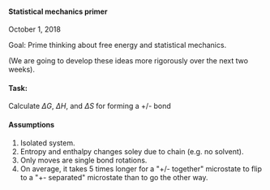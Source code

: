 #### Statistical mechanics primer

October 1, 2018
>>>
Goal: Prime thinking about free energy and statistical mechanics.  

(We are going to develop these ideas more rigorously over the next two weeks). 
>>>
#### Task:
Calculate $\Delta G$, $\Delta H$, and $\Delta S$ for forming a +/- bond

#### Assumptions
1. Isolated system.
2. Entropy and enthalpy changes soley due to chain (e.g. no solvent). 
3. Only moves are single bond rotations.
4. On average, it takes 5 times longer for a "+/- together" microstate to flip 
   to a "+- separated" microstate than to go the other way. 
